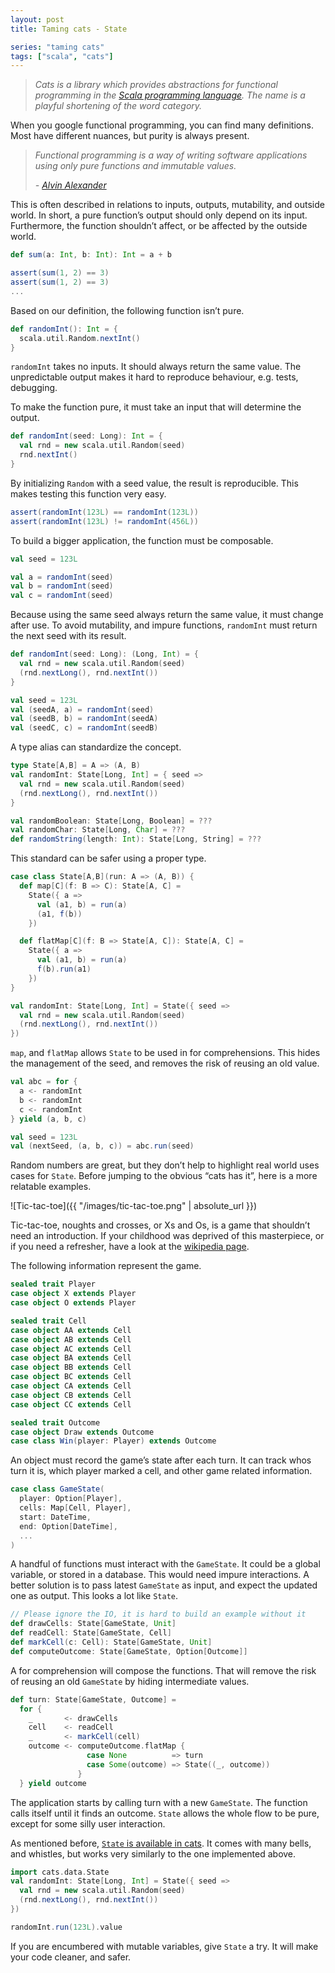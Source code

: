 ```yaml
---
layout: post
title: Taming cats - State

series: "taming cats"
tags: ["scala", "cats"]
---
```


> *Cats is a library which provides abstractions for functional programming in the [Scala programming language](https://scala-lang.org/). The name is a playful shortening of the word category.*

When you google functional programming, you can find many definitions. Most have different nuances, but purity is always present.

> *Functional programming is a way of writing software applications using only pure functions and immutable values.*
>
> *- [Alvin Alexander](https://alvinalexander.com/scala/fp-book/what-is-functional-programming)*

This is often described in relations to inputs, outputs, mutability, and outside world. In short, a pure function’s output should only depend on its input. Furthermore, the function shouldn’t affect, or be affected by the outside world.

```scala
def sum(a: Int, b: Int): Int = a + b

assert(sum(1, 2) == 3)
assert(sum(1, 2) == 3)
...
```

Based on our definition, the following function isn’t pure.

```scala
def randomInt(): Int = {
  scala.util.Random.nextInt()
}
```

`randomInt` takes no inputs. It should always return the same value. The unpredictable output makes it hard to reproduce behaviour, e.g. tests, debugging.

To make the function pure, it must take an input that will determine the output.

```scala
def randomInt(seed: Long): Int = {
  val rnd = new scala.util.Random(seed)
  rnd.nextInt()
}
```

By initializing `Random` with a seed value, the result is reproducible. This makes testing this function very easy.

```scala
assert(randomInt(123L) == randomInt(123L))
assert(randomInt(123L) != randomInt(456L))
```

To build a bigger application, the function must be composable.

```scala
val seed = 123L

val a = randomInt(seed)
val b = randomInt(seed)
val c = randomInt(seed)
```

Because using the same seed always return the same value, it must change after use. To avoid mutability, and impure functions, `randomInt` must return the next seed with its result.

```scala
def randomInt(seed: Long): (Long, Int) = {
  val rnd = new scala.util.Random(seed)
  (rnd.nextLong(), rnd.nextInt())
}

val seed = 123L
val (seedA, a) = randomInt(seed)
val (seedB, b) = randomInt(seedA)
val (seedC, c) = randomInt(seedB)
```

A type alias can standardize the concept.

```scala
type State[A,B] = A => (A, B)
val randomInt: State[Long, Int] = { seed =>
  val rnd = new scala.util.Random(seed)
  (rnd.nextLong(), rnd.nextInt())
}

val randomBoolean: State[Long, Boolean] = ???
val randomChar: State[Long, Char] = ???
def randomString(length: Int): State[Long, String] = ???
```

This standard can be safer using a proper type.

```scala
case class State[A,B](run: A => (A, B)) {
  def map[C](f: B => C): State[A, C] =
    State({ a =>
      val (a1, b) = run(a)
      (a1, f(b))
    })

  def flatMap[C](f: B => State[A, C]): State[A, C] =
    State({ a =>
      val (a1, b) = run(a)
      f(b).run(a1)
    })
}

val randomInt: State[Long, Int] = State({ seed =>
  val rnd = new scala.util.Random(seed)
  (rnd.nextLong(), rnd.nextInt())
})
```

`map`, and `flatMap` allows `State` to be used in for comprehensions. This hides the management of the seed, and removes the risk of reusing an old value.

```scala
val abc = for {
  a <- randomInt
  b <- randomInt
  c <- randomInt
} yield (a, b, c)

val seed = 123L
val (nextSeed, (a, b, c)) = abc.run(seed)
```

Random numbers are great, but they don’t help to highlight real world uses cases for `State`. Before jumping to the obvious “cats has it”, here is a more relatable examples.

![Tic-tac-toe]({{ "/images/tic-tac-toe.png" | absolute_url }})

Tic-tac-toe, noughts and crosses, or Xs and Os, is a game that shouldn’t need an introduction. If your childhood was deprived of this masterpiece, or if you need a refresher, have a look at the [wikipedia page](https://en.wikipedia.org/wiki/Tic-tac-toe).

The following information represent the game.

```scala
sealed trait Player
case object X extends Player
case object O extends Player

sealed trait Cell
case object AA extends Cell
case object AB extends Cell
case object AC extends Cell
case object BA extends Cell
case object BB extends Cell
case object BC extends Cell
case object CA extends Cell
case object CB extends Cell
case object CC extends Cell

sealed trait Outcome
case object Draw extends Outcome
case class Win(player: Player) extends Outcome
```

An object must record the game’s state after each turn. It can track whos turn it is, which player marked a cell, and other game related information.

```scala
case class GameState(
  player: Option[Player],
  cells: Map[Cell, Player],
  start: DateTime,
  end: Option[DateTime],
  ...
)
```

A handful of functions must interact with the `GameState`. It could be a global variable, or stored in a database. This would need impure interactions. A better solution is to pass latest `GameState` as input, and expect the updated one as output. This looks a lot like `State`.

```scala
// Please ignore the IO, it is hard to build an example without it
def drawCells: State[GameState, Unit]
def readCell: State[GameState, Cell]
def markCell(c: Cell): State[GameState, Unit]
def computeOutcome: State[GameState, Option[Outcome]]
```

A for comprehension will compose the functions. That will remove the risk of reusing an old `GameState` by hiding intermediate values.

```scala
def turn: State[GameState, Outcome] =
  for {
    _       <- drawCells
    cell    <- readCell
    _       <- markCell(cell)
    outcome <- computeOutcome.flatMap {
                 case None          => turn
                 case Some(outcome) => State((_, outcome))
               }
  } yield outcome
```

The application starts by calling turn with a new `GameState`. The function calls itself until it finds an outcome. `State` allows the whole flow to be pure, except for some silly user interaction.

As mentioned before, [`State` is available in cats](https://typelevel.org/cats/datatypes/state.html). It comes with many bells, and whistles, but works very similarly to the one implemented above.

```scala
import cats.data.State
val randomInt: State[Long, Int] = State({ seed =>
  val rnd = new scala.util.Random(seed)
  (rnd.nextLong(), rnd.nextInt())
})

randomInt.run(123L).value
```

If you are encumbered with mutable variables, give `State` a try. It will make your code cleaner, and safer.
